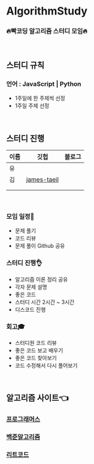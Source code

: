 # AlgorithmStudy
### **🔥빡코딩 알고리즘 스터디 모임🔥**

<br>

## 스터디 규칙

### 언어 : JavaScript | Python
  - 1주일에 한 주제씩 선정
  - 1주일 주제 선정

<br>

## **스터디 진행**

| 이름 | 깃헙 | 블로그 | 
|---|---|---|
| 유 |  |  |
| 김 | [james-taeil](https://github.com/james-taeil) |  |
|  |  |  |
|  |  |  |

<br>

### 모임 일정📅
  - 문제 풀기
  - 코드 리뷰
  - 문제 풀이 Github 공유

### 스터디 진행👌
  - 알고리즘 이론 정리 공유
  - 각자 문제 설명
  - 좋은 코드 
  - 스터디 시간 2시간 ~ 3시간
  - 디스코드 진행

### 회고🎓
  - 스터디원 코드 리뷰
  - 좋은 코드 보고 배우기
  - 좋은 코드 찾아보기
  - 코드 수정해서 다시 풀어보기

<br>

## **알고리즘 사이트👈** 
### [프로그래머스](https://programmers.co.kr/learn/challenges?tab=all_challenges)<br>
### [백준알고리즘](https://www.acmicpc.net/)<br>
### [리트코드](https://leetcode.com/)<br>
